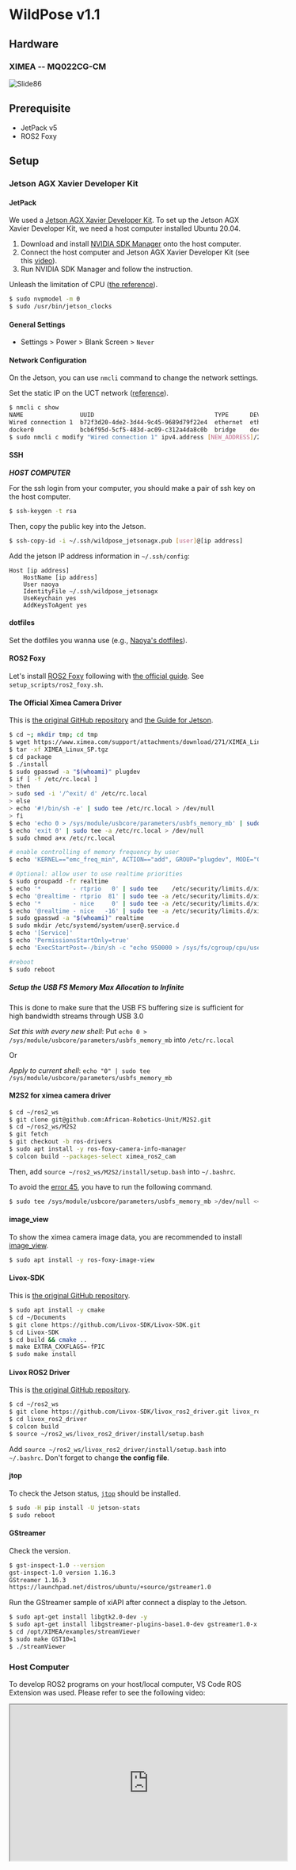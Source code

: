# WildPose v1.1

## Hardware

### XIMEA -- MQ022CG-CM

![Slide86](https://user-images.githubusercontent.com/6120047/187175093-c170c1db-6820-45db-b62d-7cf7d2296982.jpeg)

## Prerequisite

- JetPack v5
- ROS2 Foxy

## Setup

### Jetson AGX Xavier Developer Kit

#### JetPack

We used a [Jetson AGX Xavier Developer Kit](https://developer.nvidia.com/embedded/jetson-agx-xavier-developer-kit).
To set up the Jetson AGX Xavier Developer Kit, we need a host computer installed Ubuntu 20.04.

1. Download and install [NVIDIA SDK Manager](https://developer.nvidia.com/nvidia-sdk-manager) onto the host computer.
2. Connect the host computer and Jetson AGX Xavier Developer Kit (see this [video](https://www.youtube.com/watch?v=-nX8eD7FusQ)).
3. Run NVIDIA SDK Manager and follow the instruction.

Unleash the limitation of CPU ([the reference](https://forums.developer.nvidia.com/t/cpus-usage-problem-solved/65993/3)).
```bash
$ sudo nvpmodel -m 0
$ sudo /usr/bin/jetson_clocks
```

#### General Settings

- Settings > Power > Blank Screen > `Never`

#### Network Configuration

On the Jetson, you can use `nmcli` command to change the network settings.

Set the static IP on the UCT network ([reference](https://f1tenth.readthedocs.io/en/stable/getting_started/software_setup/optional_software_nx.html)).
```bash
$ nmcli c show
NAME                UUID                                  TYPE      DEVICE
Wired connection 1  b72f3d20-4de2-3d44-9c45-9689d79f22e4  ethernet  eth0
docker0             bcb6f95d-5cf5-483d-ac09-c312a4da8c0b  bridge    docker0
$ sudo nmcli c modify "Wired connection 1" ipv4.address [NEW_ADDRESS]/27
```

#### SSH

***HOST COMPUTER***

For the ssh login from your computer, you should make a pair of ssh key on the host computer.
```bash
$ ssh-keygen -t rsa
```

Then, copy the public key into the Jetson.
```bash
$ ssh-copy-id -i ~/.ssh/wildpose_jetsonagx.pub [user]@[ip address]
```

Add the jetson IP address information in `~/.ssh/config`:
```
Host [ip address]
    HostName [ip address]
    User naoya
    IdentityFile ~/.ssh/wildpose_jetsonagx
    UseKeychain yes
    AddKeysToAgent yes
```

#### dotfiles

Set the dotfiles you wanna use (e.g., [Naoya's dotfiles](https://github.com/DenDen047/dotfiles)).

#### ROS2 Foxy

Let's install [ROS2 Foxy](https://docs.ros.org/en/foxy/index.html) following with [the official guide](https://docs.ros.org/en/foxy/Installation/Ubuntu-Install-Debians.html).
See `setup_scripts/ros2_foxy.sh`.

#### The Official Ximea Camera Driver

This is [the original GitHub repository](https://github.com/wavelab/ximea_ros_cam) and [the Guide for Jetson](https://www.ximea.com/support/wiki/apis/Linux_TX1_and_TX2_Support#Installing-XIMEA-API-package).

```bash
$ cd ~; mkdir tmp; cd tmp
$ wget https://www.ximea.com/support/attachments/download/271/XIMEA_Linux_SP.tgz
$ tar -xf XIMEA_Linux_SP.tgz
$ cd package
$ ./install
$ sudo gpasswd -a "$(whoami)" plugdev
$ if [ -f /etc/rc.local ]
> then
> sudo sed -i '/^exit/ d' /etc/rc.local
> else
> echo '#!/bin/sh -e' | sudo tee /etc/rc.local > /dev/null
> fi
$ echo 'echo 0 > /sys/module/usbcore/parameters/usbfs_memory_mb' | sudo tee -a /etc/rc.local > /dev/null
$ echo 'exit 0' | sudo tee -a /etc/rc.local > /dev/null
$ sudo chmod a+x /etc/rc.local

# enable controlling of memory frequency by user
$ echo 'KERNEL=="emc_freq_min", ACTION=="add", GROUP="plugdev", MODE="0660"' | sudo tee /etc/udev/rules.d/99-emc_freq.rules > /dev/null

# Optional: allow user to use realtime priorities
$ sudo groupadd -fr realtime
$ echo '*         - rtprio   0' | sudo tee    /etc/security/limits.d/ximea.conf > /dev/null
$ echo '@realtime - rtprio  81' | sudo tee -a /etc/security/limits.d/ximea.conf > /dev/null
$ echo '*         - nice     0' | sudo tee -a /etc/security/limits.d/ximea.conf > /dev/null
$ echo '@realtime - nice   -16' | sudo tee -a /etc/security/limits.d/ximea.conf > /dev/null
$ sudo gpasswd -a "$(whoami)" realtime
$ sudo mkdir /etc/systemd/system/user@.service.d
$ echo '[Service]'                                                                                 | sudo tee    /etc/systemd/system/user@.service.d/cgroup.conf > /dev/null
$ echo 'PermissionsStartOnly=true'                                                                 | sudo tee -a /etc/systemd/system/user@.service.d/cgroup.conf > /dev/null
$ echo 'ExecStartPost=-/bin/sh -c "echo 950000 > /sys/fs/cgroup/cpu/user.slice/cpu.rt_runtime_us"' | sudo tee -a /etc/systemd/system/user@.service.d/cgroup.conf > /dev/null

#reboot
$ sudo reboot
```

##### Setup the USB FS Memory Max Allocation to Infinite

This is done to make sure that the USB FS buffering size is sufficient for high bandwidth streams through USB 3.0

*Set this with every new shell*:
Put `echo 0 > /sys/module/usbcore/parameters/usbfs_memory_mb` into `/etc/rc.local`

Or

*Apply to current shell*:
`echo "0" | sudo tee /sys/module/usbcore/parameters/usbfs_memory_mb`


#### M2S2 for ximea camera driver

```bash
$ cd ~/ros2_ws
$ git clone git@github.com:African-Robotics-Unit/M2S2.git
$ cd ~/ros2_ws/M2S2
$ git fetch
$ git checkout -b ros-drivers
$ sudo apt install -y ros-foxy-camera-info-manager
$ colcon build --packages-select ximea_ros2_cam
```

Then, add `source ~/ros2_ws/M2S2/install/setup.bash` into `~/.bashrc`.

To avoid the [error 45](https://github.com/Fu-physics/Ximea/blob/master/xiPython/v3/ximea/xidefs.py#L49), you have to run the following command.

```bash
$ sudo tee /sys/module/usbcore/parameters/usbfs_memory_mb >/dev/null <<<0
```

#### image_view

To show the ximea camera image data, you are recommended to install [image_view](https://index.ros.org/p/image_view/).

```bash
$ sudo apt install -y ros-foxy-image-view
```

#### Livox-SDK

This is [the original GitHub repository](https://github.com/Livox-SDK/Livox-SDK).

```bash
$ sudo apt install -y cmake
$ cd ~/Documents
$ git clone https://github.com/Livox-SDK/Livox-SDK.git
$ cd Livox-SDK
$ cd build && cmake ..
$ make EXTRA_CXXFLAGS=-fPIC
$ sudo make install
```

#### Livox ROS2 Driver

This is [the original GitHub repository](https://github.com/Livox-SDK/livox_ros2_driver).

```bash
$ cd ~/ros2_ws
$ git clone https://github.com/Livox-SDK/livox_ros2_driver.git livox_ros2_driver/src
$ cd livox_ros2_driver
$ colcon build
$ source ~/ros2_ws/livox_ros2_driver/install/setup.bash
```

Add `source ~/ros2_ws/livox_ros2_driver/install/setup.bash` into `~/.bashrc`.
Don't forget to change **the config file**.

#### jtop

To check the Jetson status, [`jtop`](https://github.com/rbonghi/jetson_stats) should be installed.
```bash
$ sudo -H pip install -U jetson-stats
$ sudo reboot
```

#### GStreamer

Check the version.

```bash
$ gst-inspect-1.0 --version
gst-inspect-1.0 version 1.16.3
GStreamer 1.16.3
https://launchpad.net/distros/ubuntu/+source/gstreamer1.0
```

Run the GStreamer sample of xiAPI after connect a display to the Jetson.

```bash
$ sudo apt-get install libgtk2.0-dev -y
$ sudo apt-get install libgstreamer-plugins-base1.0-dev gstreamer1.0-x -y
$ cd /opt/XIMEA/examples/streamViewer
$ sudo make GST10=1
$ ./streamViewer
```


### Host Computer

To develop ROS2 programs on your host/local computer, VS Code ROS Extension was used.
Please refer to see the following video:

<iframe width="560" height="315" src="https://www.youtube.com/embed/teA20AjBlG8" title="YouTube video player" f